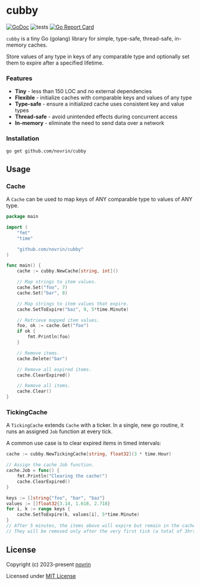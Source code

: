 # cubby

[![GoDoc](https://godoc.org/github.com/novrin/cubby?status.svg)](https://pkg.go.dev/github.com/novrin/cubby) 
![tests](https://github.com/novrin/cubby/workflows/tests/badge.svg)
[![Go Report Card](https://goreportcard.com/badge/github.com/novrin/cubby)](https://goreportcard.com/report/github.com/novrin/cubby)

`cubby` is a tiny Go (golang) library for simple, type-safe, thread-safe, in-memory caches.

Store values of any type in keys of any comparable type and optionally set them to expire after a specified lifetime.

### Features

* **Tiny** - less than 150 LOC and no external dependencies
* **Flexible** - initialize caches with comparable keys and values of any type
* **Type-safe** - ensure a initialized cache uses consistent key and value types
* **Thread-safe** - avoid unintended effects during concurrent access
* **In-memory** - eliminate the need to send data over a network

### Installation

```shell
go get github.com/novrin/cubby
``` 

## Usage

### Cache

A `Cache` can be used to map keys of ANY comparable type to values of ANY type.

```go
package main

import (
	"fmt"
	"time"

    "github.com/novrin/cubby"
)

func main() {
	cache := cubby.NewCache[string, int]()

	// Map strings to item values.
	cache.Set("foo", 7)
	cache.Set("bar", 8)

	// Map strings to item values that expire.
	cache.SetToExpire("baz", 9, 5*time.Minute)

	// Retrieve mapped item values.
	foo, ok := cache.Get("foo")
	if ok {
		fmt.Println(foo)
	}

	// Remove items.
	cache.Delete("bar")

	// Remove all expired items.
	cache.ClearExpired()

	// Remove all items.
	cache.Clear()
}
```

### TickingCache

A `TickingCache` extends `Cache` with a ticker. In a single, new go routine, it runs an assigned `Job` function at every tick.

A common use case is to clear expired items in timed intervals:

```go
cache := cubby.NewTickingCache[string, float32](3 * time.Hour)

// Assign the cache Job function.
cache.Job = func() {
    fmt.Println("Clearing the cache!")
    cache.ClearExpired()
}

keys := []string{"foo", "bar", "baz"}
values := []float32{3.14, 1.618, 2.718}
for i, k := range keys {
    cache.SetToExpire(k, values[i], 5*time.Minute)
}
// After 5 minutes, the items above will expire but remain in the cache.
// They will be removed only after the very first tick (a total of 3hrs later).
```

## License

Copyright (c) 2023-present [novrin](https://github.com/novrin)

Licensed under [MIT License](./LICENSE)